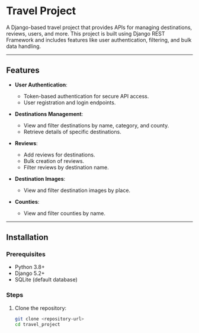 # Travel Project

A Django-based travel project that provides APIs for managing destinations, reviews, users, and more. This project is built using Django REST Framework and includes features like user authentication, filtering, and bulk data handling.

---

## Features

- **User Authentication**:
  - Token-based authentication for secure API access.
  - User registration and login endpoints.

- **Destinations Management**:
  - View and filter destinations by name, category, and county.
  - Retrieve details of specific destinations.

- **Reviews**:
  - Add reviews for destinations.
  - Bulk creation of reviews.
  - Filter reviews by destination name.

- **Destination Images**:
  - View and filter destination images by place.

- **Counties**:
  - View and filter counties by name.

---

## Installation

### Prerequisites
- Python 3.8+
- Django 5.2+
- SQLite (default database)

### Steps
1. Clone the repository:
   ```bash
   git clone <repository-url>
   cd travel_project

